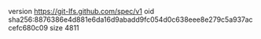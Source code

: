 version https://git-lfs.github.com/spec/v1
oid sha256:8876386e4d881e6da16d9abadd9fc054d0c638eee8e279c5a937accefc680c09
size 4811
